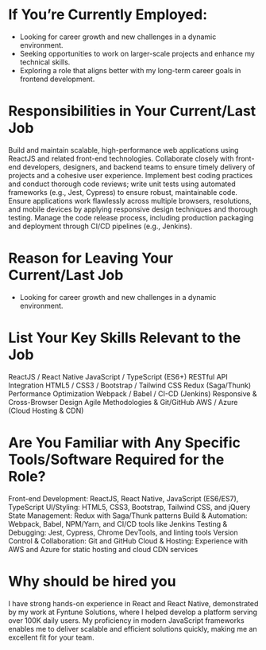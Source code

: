 # If You’re Currently Employed:
- Looking for career growth and new challenges in a dynamic environment.
- Seeking opportunities to work on larger-scale projects and enhance my technical skills.
- Exploring a role that aligns better with my long-term career goals in frontend development.

# Responsibilities in Your Current/Last Job  
Build and maintain scalable, high-performance web applications using ReactJS and related front-end technologies.
Collaborate closely with front-end developers, designers, and backend teams to ensure timely delivery of projects and a cohesive user experience.
Implement best coding practices and conduct thorough code reviews; write unit tests using automated frameworks (e.g., Jest, Cypress) to ensure robust, maintainable code.
Ensure applications work flawlessly across multiple browsers, resolutions, and mobile devices by applying responsive design techniques and thorough testing.
Manage the code release process, including production packaging and deployment through CI/CD pipelines (e.g., Jenkins).

# Reason for Leaving Your Current/Last Job 
- Looking for career growth and new challenges in a dynamic environment.

# List Your Key Skills Relevant to the Job 
ReactJS / React Native
JavaScript / TypeScript (ES6+)
RESTful API Integration
HTML5 / CSS3 / Bootstrap / Tailwind CSS
Redux (Saga/Thunk)
Performance Optimization
Webpack / Babel / CI-CD (Jenkins)
Responsive & Cross-Browser Design
Agile Methodologies & Git/GitHub
AWS / Azure (Cloud Hosting & CDN)

# Are You Familiar with Any Specific Tools/Software Required for the Role?
Front-end Development: ReactJS, React Native, JavaScript (ES6/ES7), TypeScript
UI/Styling: HTML5, CSS3, Bootstrap, Tailwind CSS, and jQuery
State Management: Redux with Saga/Thunk patterns
Build & Automation: Webpack, Babel, NPM/Yarn, and CI/CD tools like Jenkins
Testing & Debugging: Jest, Cypress, Chrome DevTools, and linting tools
Version Control & Collaboration: Git and GitHub
Cloud & Hosting: Experience with AWS and Azure for static hosting and cloud CDN services


# Why should be hired you
I have strong hands-on experience in React and React Native, demonstrated by my work at Fyntune Solutions, where I helped develop a platform serving over 100K daily users. My proficiency in modern JavaScript frameworks enables me to deliver scalable and efficient solutions quickly, making me an excellent fit for your team.







